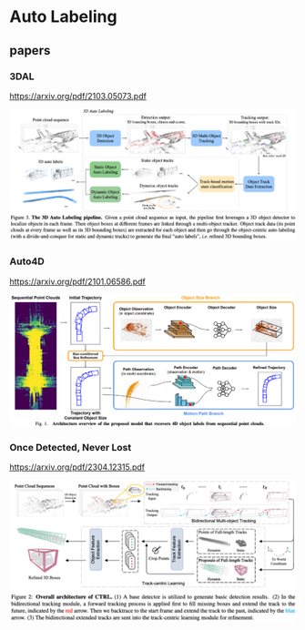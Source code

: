 # Auto Labeling

## papers

### 3DAL

https://arxiv.org/pdf/2103.05073.pdf

![](assets/2023-07-30-14-45-49.png)


### Auto4D

https://arxiv.org/pdf/2101.06586.pdf

![](assets/2023-07-30-14-44-33.png)

### Once Detected, Never Lost

https://arxiv.org/pdf/2304.12315.pdf

![](assets/2024-01-31-21-22-28.png)
